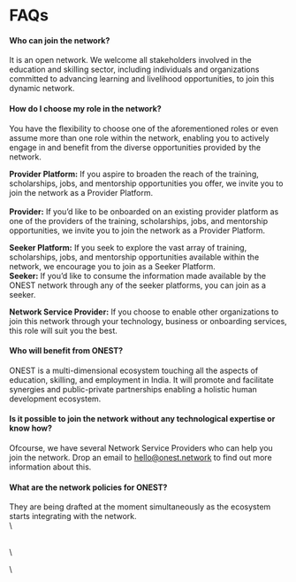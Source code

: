 # FAQs

#### Who can join the network?&#x20;

It is an open network. We welcome all stakeholders involved in the education and skilling sector, including individuals and organizations committed to advancing learning and livelihood opportunities, to join this dynamic network.

#### How do I choose my role in the network?

You have the flexibility to choose one of the aforementioned roles or even assume more than one role within the network, enabling you to actively engage in and benefit from the diverse opportunities provided by the network.

**Provider Platform:** If you aspire to broaden the reach of the training, scholarships, jobs, and mentorship opportunities you offer, we invite you to join the network as a Provider Platform.\
\
**Provider:** If you’d like to be onboarded on an existing provider platform as one of the providers of the training, scholarships, jobs, and mentorship opportunities, we invite you to join the network as a Provider Platform.

**Seeker Platform:** If you seek to explore the vast array of training, scholarships, jobs, and mentorship opportunities available within the network, we encourage you to join as a Seeker Platform.\
**Seeker:** If you’d like to consume the information made available by the ONEST network through any of the seeker platforms, you can join as a seeker.&#x20;

**Network Service Provider:** If you choose to enable other organizations to join this network through your technology, business or onboarding services, this role will suit you the best.

#### Who will benefit from ONEST?&#x20;

ONEST is a multi-dimensional ecosystem touching all the aspects of education, skilling, and employment in India. It will promote and facilitate synergies and public-private partnerships enabling a holistic human development ecosystem.

#### Is it possible to join the network without any technological expertise or know how?

Ofcourse, we have several Network Service Providers who can help you join the network. Drop an email to hello@onest.network to find out more information about this.

#### What are the network policies for ONEST?&#x20;

They are being drafted at the moment simultaneously as the ecosystem starts integrating with the network.\
\


\
\


\

